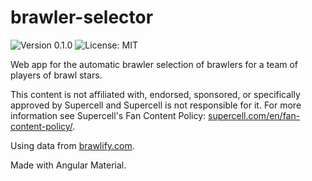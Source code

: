 # brawler-selector

![Version 0.1.0](https://img.shields.io/badge/version-0.1.0-informational) ![License: MIT](https://img.shields.io/badge/license-MIT-green)

Web app for the automatic brawler selection of brawlers for a team of players of brawl stars.

This content is not affiliated with, endorsed, sponsored, or specifically approved by Supercell and
Supercell is not responsible for it. For more information see Supercell's Fan Content Policy:
[supercell.com/en/fan-content-policy/](https://supercell.com/en/fan-content-policy/).

Using data from [brawlify.com](https://brawlify.com).

Made with Angular Material.
